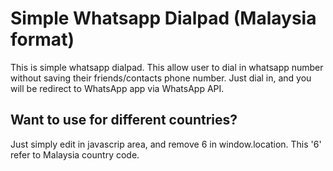 # Simple Whatsapp Dialpad (Malaysia format)

This is simple whatsapp dialpad. This allow user to dial in whatsapp number without saving their friends/contacts phone number. Just dial in, and you will be redirect to WhatsApp app via WhatsApp API.

## Want to use for different countries?

Just simply edit in javascrip area, and remove 6 in window.location. This '6' refer to Malaysia country code.
